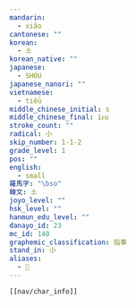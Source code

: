 ```yaml
---
mandarin:
  - xiǎo
cantonese: ""
korean:
  - 소
korean_native: ""
japanese:
  - SHOU
japanese_nanori: ""
vietnamese:
  - tiểu
middle_chinese_initial: s
middle_chinese_final: iᴇu
stroke_count: ""
radical: 小
skip_number: 1-1-2
grade_level: 1
pos: ""
english:
  - small
羅馬字: "\bso"
韓文: 소
joyo_level: ""
hsk_level: ""
hanmun_edu_level: ""
danayo_id: 23
mc_id: 140
graphemic_classification: 指事
stand_in: 小
aliases:
  - 𡮐
---
```

```meta-bind-embed
[[nav/char_info]]
```